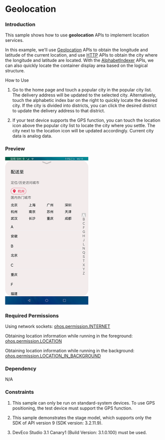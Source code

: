 # Geolocation

### Introduction

This sample shows how to use **geolocation** APIs to implement location services.

In this example, we'll use [Geolocation](https://gitee.com/openharmony/docs/blob/master/en/application-dev/reference/apis-location-kit/js-apis-geolocation.md) APIs to obtain the longitude and latitude of the current location, and use [HTTP](https://gitee.com/openharmony/docs/blob/master/en/application-dev/reference/apis-network-kit/js-apis-http.md.md) APIs to obtain the city where the longitude and latitude are located. With the [AlphabetIndexer](https://gitee.com/openharmony/docs/blob/master/en/application-dev/reference/apis-arkui/arkui-ts/ts-container-alphabet-indexer.md) APIs, we can also quickly locate the container display area based on the logical structure.

How to Use

1. Go to the home page and touch a popular city in the popular city list. The delivery address will be updated to the selected city. Alternatively, touch the alphabetic index bar on the right to quickly locate the desired city. If the city is divided into districts, you can click the desired district to update the delivery address to that district.

2. If your test device supports the GPS function, you can touch the location icon above the popular city list to locate the city where you settle. The city next to the location icon will be updated accordingly. Current city data is analog data.


### Preview

![](screenshots/devices/zh/position.png)

### Required Permissions

Using network sockets: [ohos.permission.INTERNET](https://gitee.com/openharmony/docs/blob/master/en/application-dev/security/AccessToken/permissions-for-all.md)

Obtaining location information while running in the foreground: [ohos.permission.LOCATION](https://gitee.com/openharmony/docs/blob/master/en/application-dev/security/AccessToken/permissions-for-all.md)

Obtaining location information while running in the background: [ohos.permission.LOCATION_IN_BACKGROUND](https://gitee.com/openharmony/docs/blob/master/en/application-dev/security/AccessToken/permissions-for-all.md)

### Dependency

N/A

### Constraints

1. This sample can only be run on standard-system devices. To use GPS positioning, the test device must support the GPS function.

2. This sample demonstrates the stage model, which supports only the SDK of API version 9 (SDK version: 3.2.11.9). 

3. DevEco Studio 3.1 Canary1 (Build Version: 3.1.0.100) must be used.
